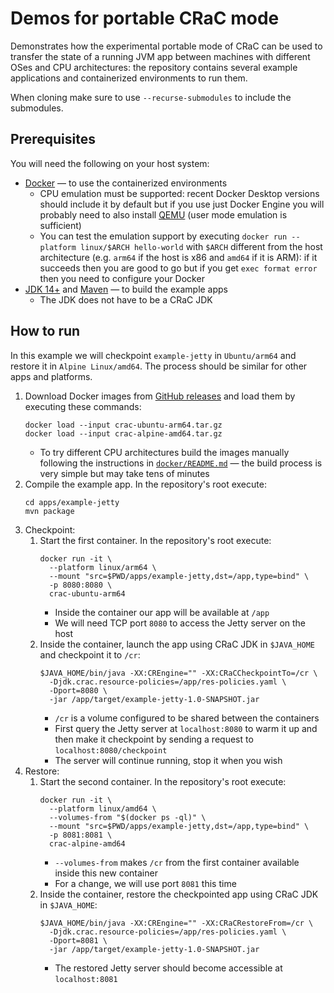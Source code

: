 # Demos for portable CRaC mode

Demonstrates how the experimental portable mode of CRaC can be used to transfer
the state of a running JVM app between machines with different OSes and CPU
architectures: the repository contains several example applications and
containerized environments to run them.

When cloning make sure to use `--recurse-submodules` to include the submodules.

## Prerequisites

You will need the following on your host system:

- [Docker](https://docs.docker.com/get-docker/) — to use the containerized
  environments
    - CPU emulation must be supported: recent Docker Desktop versions should
      include it by default but if you use just Docker Engine you will probably
      need to also install [QEMU](https://www.qemu.org/download/) (user mode
      emulation is sufficient)
    - You can test the emulation support by executing
      `docker run --platform linux/$ARCH hello-world` with `$ARCH` different
      from the host architecture (e.g. `arm64` if the host is x86 and `amd64` if
      it is ARM): if it succeeds then you are good to go but if you get
      `exec format error` then you need to configure your Docker
- [JDK 14+](https://www.java.com/en/download/help/download_options.html) and
  [Maven](https://maven.apache.org/download.cgi) — to build the example apps
    - The JDK does not have to be a CRaC JDK

## How to run

In this example we will checkpoint `example-jetty` in `Ubuntu/arm64` and restore
it in `Alpine Linux/amd64`. The process should be similar for other apps and
platforms.

1. Download Docker images from
   [GitHub releases](https://github.com/TimPushkin/portable-crac-demo/releases)
   and load them by executing these commands:
   ```shell
   docker load --input crac-ubuntu-arm64.tar.gz
   docker load --input crac-alpine-amd64.tar.gz
   ```
    - To try different CPU architectures build the images manually following the
      instructions in [`docker/README.md`](docker/README.md) — the build process
      is very simple but may take tens of minutes
2. Compile the example app. In the repository's root execute:
   ```shell
   cd apps/example-jetty
   mvn package
   ```
3. Checkpoint:
    1. Start the first container. In the repository's root execute:
       ```shell
       docker run -it \
         --platform linux/arm64 \
         --mount "src=$PWD/apps/example-jetty,dst=/app,type=bind" \
         -p 8080:8080 \
         crac-ubuntu-arm64
       ```
        - Inside the container our app will be available at `/app`
        - We will need TCP port `8080` to access the Jetty server on the host
    2. Inside the container, launch the app using CRaC JDK in `$JAVA_HOME` and
       checkpoint it to `/cr`:
       ```shell
       $JAVA_HOME/bin/java -XX:CREngine="" -XX:CRaCCheckpointTo=/cr \
         -Djdk.crac.resource-policies=/app/res-policies.yaml \
         -Dport=8080 \
         -jar /app/target/example-jetty-1.0-SNAPSHOT.jar
       ```
        - `/cr` is a volume configured to be shared between the containers
        - First query the Jetty server at `localhost:8080` to warm it up and
          then make it checkpoint by sending a request to
          `localhost:8080/checkpoint`
        - The server will continue running, stop it when you wish
4. Restore:
    1. Start the second container. In the repository's root execute:
       ```shell
       docker run -it \
         --platform linux/amd64 \
         --volumes-from "$(docker ps -ql)" \
         --mount "src=$PWD/apps/example-jetty,dst=/app,type=bind" \
         -p 8081:8081 \
         crac-alpine-amd64
       ```
        - `--volumes-from` makes `/cr` from the first container available
          inside this new container
        - For a change, we will use port `8081` this time
    2. Inside the container, restore the checkpointed app using CRaC JDK in
       `$JAVA_HOME`:
       ```shell
       $JAVA_HOME/bin/java -XX:CREngine="" -XX:CRaCRestoreFrom=/cr \
         -Djdk.crac.resource-policies=/app/res-policies.yaml \
         -Dport=8081 \
         -jar /app/target/example-jetty-1.0-SNAPSHOT.jar
       ```
        - The restored Jetty server should become accessible at `localhost:8081`
